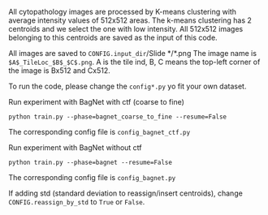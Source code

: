 All cytopathology images are processed by K-means clustering with average intensity values of 512x512 areas. The k-means clustering has 2 centroids and we select the one with low intensity. All 512x512 images belonging to this centroids are saved as the input of this code.

All images are saved to ``CONFIG.input_dir``/Slide \*/\*.png
The image name is ``$A$_TileLoc_$B$_$C$.png``. A is the tile ind, B, C means the top-left corner of the image is Bx512 and Cx512.

To run the code, please change the ``config*.py`` yo fit your own dataset.

Run experiment with BagNet with ctf (coarse to fine)
```Shell
python train.py --phase=bagnet_coarse_to_fine --resume=False
```
The corresponding config file is ``config_bagnet_ctf.py``

Run experiment with BagNet without ctf
```Shell
python train.py --phase=bagnet --resume=False
```
The corresponding config file is ``config_bagnet.py``

If adding std (standard deviation to reassign/insert centroids), change ``CONFIG.reassign_by_std`` to ``True`` or ``False``.
